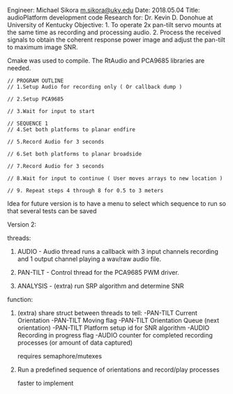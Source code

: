 Engineer: Michael Sikora <m.sikora@uky.edu>
Date: 2018.05.04
Title: audioPlatform development code
Research for: Dr. Kevin D. Donohue at University of Kentucky
Objective: 1. To operate 2x pan-tilt servo mounts at the same time as 
		      recording and processing audio.
		   2. Process the received signals to obtain the coherent 
			  response power image and adjust the pan-tilt to maximum 
			  image SNR. 
			  
			  
Cmake was used to compile. The RtAudio and PCA9685 libraries are needed.


	// PROGRAM OUTLINE
	// 1.Setup Audio for recording only ( Or callback dump )
	
	// 2.Setup PCA9685
	
	// 3.Wait for input to start
	
	// SEQUENCE 1
	// 4.Set both platforms to planar endfire
	
	// 5.Record Audio for 3 seconds
	
	// 6.Set both platforms to planar broadside
	
	// 7.Record Audio for 3 seconds
	
	// 8.Wait for input to continue ( User moves arrays to new location )
	
	// 9. Repeat steps 4 through 8 for 0.5 to 3 meters
	
	
 Idea for future version is to have a menu to select which sequence to run
 so that several tests can be saved

 
 Version 2:
 
 threads:
 1. AUDIO - Audio thread runs a callback with 3 input channels recording and 1
	output channel playing a wav/raw audio file.

 2. PAN-TILT - Control thread for the PCA9685 PWM driver.
 
 3. ANALYSIS - (extra) run SRP algorithm and determine SNR
 
 function:
 1. (extra)  share struct between threads to tell:
	-PAN-TILT Current Orientation
	-PAN-TILT Moving flag
	-PAN-TILT Orientation Queue (next orientation)
	-PAN-TILT Platform setup id for SNR algorithm
	-AUDIO Recording in progress flag
	-AUDIO counter for completed recording processes (or amount of data captured)
	
	requires semaphore/mutexes
	
 2. Run a predefined sequence of orientations and record/play processes
 
	faster to implement
